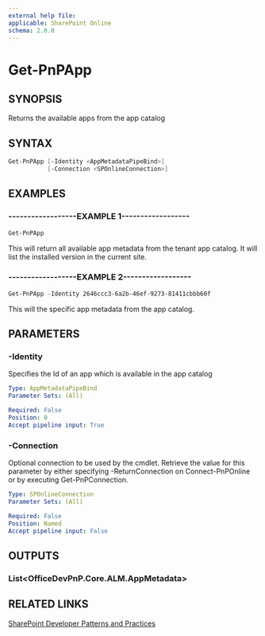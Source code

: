 ```yaml
---
external help file:
applicable: SharePoint Online
schema: 2.0.0
---
```

# Get-PnPApp

## SYNOPSIS
Returns the available apps from the app catalog

## SYNTAX 

```powershell
Get-PnPApp [-Identity <AppMetadataPipeBind>]
           [-Connection <SPOnlineConnection>]
```

## EXAMPLES

### ------------------EXAMPLE 1------------------
```powershell
Get-PnPApp
```

This will return all available app metadata from the tenant app catalog. It will list the installed version in the current site.

### ------------------EXAMPLE 2------------------
```powershell
Get-PnPApp -Identity 2646ccc3-6a2b-46ef-9273-81411cbbb60f
```

This will the specific app metadata from the app catalog.

## PARAMETERS

### -Identity
Specifies the Id of an app which is available in the app catalog

```yaml
Type: AppMetadataPipeBind
Parameter Sets: (All)

Required: False
Position: 0
Accept pipeline input: True
```

### -Connection
Optional connection to be used by the cmdlet. Retrieve the value for this parameter by either specifying -ReturnConnection on Connect-PnPOnline or by executing Get-PnPConnection.

```yaml
Type: SPOnlineConnection
Parameter Sets: (All)

Required: False
Position: Named
Accept pipeline input: False
```

## OUTPUTS

### List<OfficeDevPnP.Core.ALM.AppMetadata>

## RELATED LINKS

[SharePoint Developer Patterns and Practices](http://aka.ms/sppnp)
